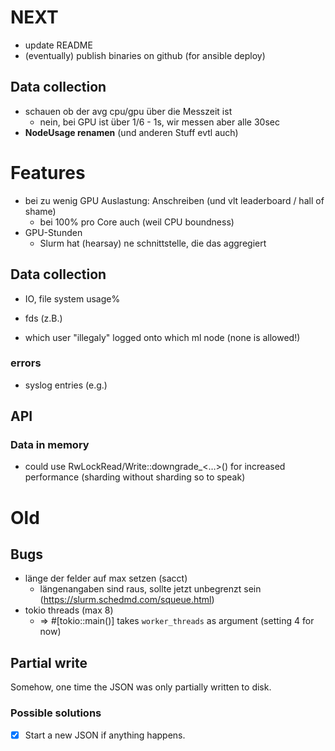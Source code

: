 
# NEXT
- update README
- (eventually) publish binaries on github (for ansible deploy)

## Data collection
- schauen ob der avg cpu/gpu über die Messzeit ist
    - nein, bei GPU ist über 1/6 - 1s, wir messen aber alle 30sec
- **NodeUsage renamen** (und anderen Stuff evtl auch)

# Features
- bei zu wenig GPU Auslastung: Anschreiben (und vlt leaderboard / hall of shame)
    - bei 100% pro Core auch (weil CPU boundness)
- GPU-Stunden
    - Slurm hat (hearsay) ne schnittstelle, die das aggregiert
## Data collection
- IO, file system usage%
- fds (z.B.)

- which user "illegaly" logged onto which ml node (none is allowed!)

### errors
- syslog entries (e.g.)

## API
### Data in memory
- could use RwLockRead/Write::downgrade_<…>() for increased performance (sharding without sharding so to speak)


# Old

## Bugs
- länge der felder auf max setzen (sacct)
    - längenangaben sind raus, sollte jetzt unbegrenzt sein (https://slurm.schedmd.com/squeue.html)
- tokio threads (max 8)
    - => #[tokio::main()] takes `worker_threads` as argument (setting 4 for now)

## Partial write
Somehow, one time the JSON was only partially written to disk.
### Possible solutions
- [x] Start a new JSON if anything happens.